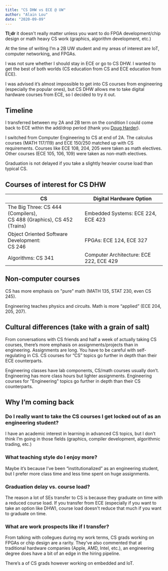 ```yaml
---
title: "CS DHW vs ECE @ UW"
author: "Alain Lou"
date: "2020-09-09"
---
```


**Tl;dr** it doesn't really matter unless you want to do FPGA development/chip design or math heavy CS work (graphics, algorithm development, etc.)

At the time of writing I’m a 2B UW student and my areas of interest are IoT, computer networking, and FPGAs.

I was not sure whether I should stay in ECE or go to CS DHW. I wanted to get the best of both worlds (CS education from CS and ECE education from ECE).

I was advised it’s almost impossible to get into CS courses from engineering (especially the popular ones), but CS DHW allows me to take digital hardware courses from ECE, so I decided to try it out.

## Timeline
I transferred between my 2A and 2B term on the condition I could come back to ECE within the add/drop period (thank you [Doug Harder](https://ece.uwaterloo.ca/~dwharder/Advising_corner/)).

I switched from Computer Engineering to CS at end of 2A. The calculus courses (MATH 117/119) and ECE 150/250 matched up with CS requirements. Courses like ECE 108, 204, 205 were taken as math electives. Other courses (ECE 105, 106, 109) were taken as non-math electives.

Graduation is not delayed if you take a slightly heavier course load than typical CS.

## Courses of interest for CS DHW
| CS                                                                         | Digital Hardware Option                 |
| -------------------------------------------------------------------------- | --------------------------------------- |
| The Big Three: CS 444 (Compilers), <br> CS 488 (Graphics), CS 452 (Trains) | Embedded Systems: ECE 224, ECE 423      |
| Object Oriented Software Development: <br> CS 246                          | FPGAs: ECE 124, ECE 327                 |
| Algorithms: CS 341                                                         | Computer Architecture: ECE 222, ECE 429 |


## Non-computer courses
CS has more emphasis on "pure" math (MATH 135, STAT 230, even CS 245).

Engineering teaches physics and circuits. Math is more “applied” (ECE 204, 205, 207).

## Cultural differences (take with a grain of salt)
From conversations with CS friends and half a week of actually taking CS courses, there’s more emphasis on assignments/projects than in engineering. Assignments are long. You have to be careful with self-regulating in CS. CS courses for “CS” topics go further in depth than their ECE counterparts.

Engineering classes have lab components, CS/math courses usually don’t. Engineering has more class hours but lighter assignments. Engineering courses for "Engineering" topics go further in depth than their CS counterparts.

## Why I’m coming back
### Do I really want to take the CS courses I get locked out of as an engineering student?
I have an academic interest in learning in advanced CS topics, but I don’t think I’m going in those fields (graphics, compiler development, algorithmic trading, etc.)
### What teaching style do I enjoy more?
Maybe it’s because I’ve been “institutionalized” as an engineering student, but I prefer more class time and less time spent on huge assignments.
### Graduation delay vs. course load?
The reason a lot of SEs transfer to CS is because they graduate on time with a reduced course load. If you transfer from ECE (especially if you want to take an option like DHW), course load doesn't reduce that much if you want to graduate on time.
### What are work prospects like if I transfer?
From talking with collegues during my work terms, CS grads working on FPGAs or chip design are a rarity. They’ve also commented that at traditional hardware companies (Apple, AMD, Intel, etc.), an engineering degree does have a bit of an edge in the hiring pipeline.

There’s a of CS grads however working on embedded and IoT.
